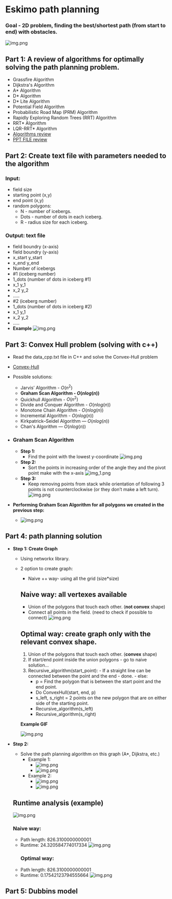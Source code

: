 # Eskimo path  planning
### Goal - 2D problem, finding the best/shortest path (from start to end) with obstacles.

![img.png](project_data/img.png)

## Part 1: A review of algorithms for optimally solving the path planning problem.
- Grassfire Algorithm
- Dijkstra's Algorithm
- A* Algorithm
- D* Algorithm
- D* Lite Algorithm
- Potential Field Algorithm
- Probabilistic Road Map (PRM) Algorithm
- Rapidly Exploring Random Trees (RRT) Algorithm
- RRT* Algorithm
- LQR-RRT* Algorithm
-  [Algorithms review](project_data/algo_review.pdf)
-  [PPT FILE review](project_data/startup%20mission%20presentaion.pptx)


## Part 2: Create text file with parameters needed to the algorithm
### Input:
- field size
- starting point (x,y)
- end point (x,y)
- random polygons:
  - N - number of icebergs.
  - Dots - number of dots in each iceberg.
  - R - radius size for each iceberg.
  
### Output: text file
- field boundry (x-axis)
- field boundry (y-axis)
- x_start y_start
- x_end y_end
- Number of icebergs
- #1 (iceberg number)
- 1_dots (number of dots in iceberg #1)
- x_1 y_1
- x_2 y_2
- .....
- #2 (iceberg number)
- 1_dots (number of dots in iceberg #2)
- x_1 y_1
- x_2 y_2
- .....
- **Example**
![img.png](project_data/feild-1.png)

## Part 3: Convex Hull problem (solving  with c++)
- Read the data_cpp.txt file in C++ and solve the Convex-Hull problem
- [Convex-Hull](https://en.wikipedia.org/wiki/Convex_hull)
- Possible solutions:
  - Jarvis’ Algorithm -  $O(n^2)$
  - **Graham Scan Algorithm - $O(nlog(n))$**
  - Quickhull Algorithm - $O(n^2)$
  - Divide and Conquer Algorithm - $O(nlog(n))$
  - Monotone Chain Algorithm - $O(nlog(n))$
  - Incremental Algorithm - $O(nlog(n))$
  - Kirkpatrick–Seidel Algorithm — $O(nlog(n))$
  - Chan's Algorithm — $O(nlog(n))$
- ### Graham Scan Algorithm
  - **Step 1:**
    - Find the point with the lowest y-coordinate
    ![img.png](project_data/GRAHM1.png)
  - **Step 2:**
    - Sort the points in increasing order of the angle they and the pivot point make with the x-axis
    ![img_1.png](project_data/GRAHM2.png)
  - **Step 3:**
    - Keep removing points from stack while orientation of following 3 points is not counterclockwise (or they don’t make a left turn). 
    ![img.png](project_data/GRAHM3.png)
    
      
- **Performing Graham Scan Algorithm for all  polygons we created in the previous step:**   
  - ![img.png](project_data/feild-2.png)


## Part 4: path planning solution
  - **Step 1: Create Graph**
    - Using networkx library.
    - 2 option to create graph:
      - Naive ++ way- using all the grid (size*size)
      ## Naive way: all vertexes available
        - Union of the polygons that touch each other. (**not convex** shape)
        - Connect all points in the field. (need to check if possible to connect)
        ![img.png](project_data/naive.png)
      
      ## Optimal way:  create graph only with the relevant convex shape.
        1. Union of the polygons that touch each other. (**convex** shape)
        2. If start/end point inside the union polygons - go to naive solution...
        3. Recursive_algorithm(start_point):
          - If a straight line can be connected between the point and the end - done.
          - else:
            - p = Find the polygon that is between the start point and the end point.
            - Do ConvexHull(start, end, p)
            - s_left, s_right = 2 points on the new polygon that are on either side of the starting point.
            - Recursive_algorithm(s_left)
            - Recursive_algorithm(s_right)
           
      **Example GIF**
    
      ![img.png](project_data/example_gif.gif)
    
  - **Step 2:**
    - Solve the path planning algorithm on this graph (A*, Dijkstra, etc.)
      - Example 1:
        - ![img.png](project_data/naive_sol.png)
        - ![img.png](project_data/optimal_sol.png)
      - Example 2:
        - ![img.png](project_data/naive_sol2.png)
        - ![img.png](project_data/op_sol1.png)
    
    ## Runtime analysis (example)
    ![img.png](project_data/runtime1.png)
    ### Naive way:
    - Path length:  826.3100000000001
    - Runtime:  24.320584774017334
    ![img.png](project_data/runtime2.png)
      ### Optimal way:
    - Path length:  826.3100000000001
    - Runtime:  0.17542123794555664
    ![img.png](project_data/runtime3.png)   
  
## Part 5: Dubbins model

  
  
  
